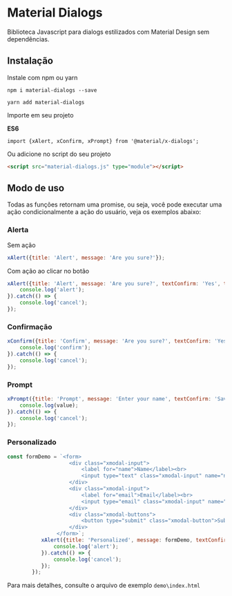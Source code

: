 # Material Dialogs

Biblioteca Javascript para dialogs estilizados com Material Design sem dependências.

## Instalação
Instale com npm ou yarn
````shell
npm i material-dialogs --save
````
````shell
yarn add material-dialogs
````

Importe em seu projeto

**ES6**
````shell
import {xAlert, xConfirm, xPrompt} from '@material/x-dialogs';
````

Ou adicione no script do seu projeto
````html
<script src="material-dialogs.js" type="module"></script>
````

## Modo de uso

Todas as funções retornam uma promise, ou seja, você pode executar uma ação condicionalmente a ação do usuário, veja os exemplos abaixo:

### Alerta

Sem ação
````javascript
xAlert({title: 'Alert', message: 'Are you sure?'});
````

Com ação ao clicar no botão
````javascript
xAlert({title: 'Alert', message: 'Are you sure?', textConfirm: 'Yes', textCancel: 'No'}).then(() => {
    console.log('alert');
}).catch(() => {
    console.log('cancel');
});
````

### Confirmação

````javascript
xConfirm({title: 'Confirm', message: 'Are you sure?', textConfirm: 'Yes', textCancel: 'No'}).then(() => {
    console.log('confirm');
}).catch(() => {
    console.log('cancel');
});
````

### Prompt

````javascript
xPrompt({title: 'Prompt', message: 'Enter your name', textConfirm: 'Save', textCancel: 'Cancel', value: 'Mark'}).then((value) => {
    console.log(value);
}).catch(() => {
    console.log('cancel');
});
````

### Personalizado
````javascript
const formDemo = `<form>
                    <div class="xmodal-input">
                        <label for="name">Name</label><br>
                        <input type="text" class="xmodal-input" name="name"><br>
                    </div> 
                    <div class="xmodal-input">
                        <label for="email">Email</label><br>
                        <input type="email" class="xmodal-input" name="email"><br>
                    </div>
                    <div class="xmodal-buttons">
                        <button type="submit" class="xmodal-button">Submit</button>
                    </div>
                </form>`;
           xAlert({title: 'Personalized', message: formDemo, textConfirm: null}).then(() => {
               console.log('alert');
           }).catch(() => {
               console.log('cancel');
           });
        });
````

Para mais detalhes, consulte o arquivo de exemplo `demo\index.html`